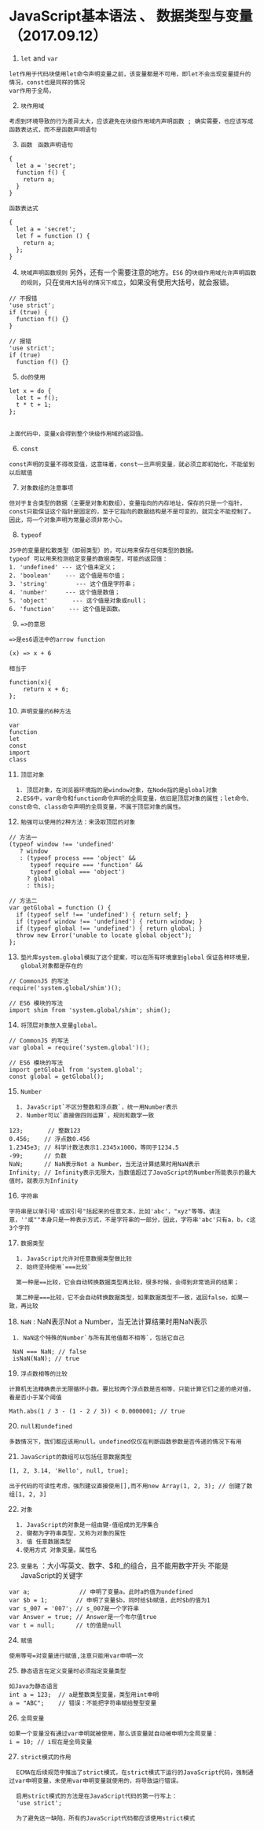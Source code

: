 # JavaScript基本语法 、 数据类型与变量 （2017.09.12）
1. `let` and `var`
```
let作用于代码块使用let命令声明变量之前，该变量都是不可用，即let不会出现变量提升的情况，const也是同样的情况
var作用于全局，
```
2. `块作用域`
```
考虑到环境导致的行为差异太大，应该避免在块级作用域内声明函数 ; 确实需要，也应该写成函数表达式，而不是函数声明语句
```
3. `函数`
 ` 函数声明语句`
```
{
  let a = 'secret';
  function f() {
    return a;
  }
}
```
`函数表达式`
```
{
  let a = 'secret';
  let f = function () {
    return a;
  };
}
```
4. `块域声明函数规则`
另外，还有一个需要注意的地方。`ES6` 的`块级作用域允许声明函数的规则`，只在`使用大括号的情况下成立`，如果没有使用大括号，就会报错。
```
// 不报错
'use strict';
if (true) {
  function f() {}
}

// 报错
'use strict';
if (true)
  function f() {}
```
5. `do的使用`
```
let x = do {
  let t = f();
  t * t + 1;
};


上面代码中，变量x会得到整个块级作用域的返回值。
```
6. `const`
```
const声明的变量不得改变值，这意味着，const一旦声明变量，就必须立即初始化，不能留到以后赋值
```
7. `对象数组的注意事项`
```
但对于复合类型的数据（主要是对象和数组），变量指向的内存地址，保存的只是一个指针，const只能保证这个指针是固定的，至于它指向的数据结构是不是可变的，就完全不能控制了。因此，将一个对象声明为常量必须非常小心。
```
8. `typeof`
```
JS中的变量是松散类型（即弱类型）的，可以用来保存任何类型的数据。
typeof 可以用来检测给定变量的数据类型，可能的返回值：
1. 'undefined' --- 这个值未定义；
2. 'boolean'    --- 这个值是布尔值；
3. 'string'        --- 这个值是字符串；
4. 'number'     --- 这个值是数值；
5. 'object'       --- 这个值是对象或null；
6. 'function'    --- 这个值是函数。
```

9. `=>的意思`
```
=>是es6语法中的arrow function

(x) => x + 6

相当于

function(x){
    return x + 6;
};
```

10. `声明变量的6种方法`
```
var 
function
let
const
import
class
```
11. `顶层对象`
```
  1. 顶层对象，在浏览器环境指的是window对象，在Node指的是global对象
  2.ES6中，var命令和function命令声明的全局变量，依旧是顶层对象的属性；let命令、const命令、class命令声明的全局变量，不属于顶层对象的属性。
```
12. `勉强可以使用的2种方法：来汲取顶层的对象`
```
// 方法一
(typeof window !== 'undefined'
   ? window
   : (typeof process === 'object' &&
      typeof require === 'function' &&
      typeof global === 'object')
     ? global
     : this);

// 方法二
var getGlobal = function () {
  if (typeof self !== 'undefined') { return self; }
  if (typeof window !== 'undefined') { return window; }
  if (typeof global !== 'undefined') { return global; }
  throw new Error('unable to locate global object');
};
```
13. `垫片库system.global模拟了这个提案，可以在所有环境拿到global` `保证各种环境里，global对象都是存在的`
```
// CommonJS 的写法
require('system.global/shim')();

// ES6 模块的写法
import shim from 'system.global/shim'; shim();
```
14. `将顶层对象放入变量global。`
```
// CommonJS 的写法
var global = require('system.global')();

// ES6 模块的写法
import getGlobal from 'system.global';
const global = getGlobal();
```
15. `Number`
```
  1. JavaScript`不区分整数和浮点数`，统一用Number表示
  2. Number可以`直接做四则运算`，规则和数学一致

123;       // 整数123
0.456;    // 浮点数0.456
1.2345e3; // 科学计数法表示1.2345x1000，等同于1234.5
-99;      // 负数
NaN;      // NaN表示Not a Number，当无法计算结果时用NaN表示
Infinity; // Infinity表示无限大，当数值超过了JavaScript的Number所能表示的最大值时，就表示为Infinity
```
16. `字符串`
```
字符串是以单引号'或双引号"括起来的任意文本，比如'abc'，"xyz"等等。请注意，''或""本身只是一种表示方式，不是字符串的一部分，因此，字符串'abc'只有a，b，c这3个字符
```
17. `数据类型`
```
  1. JavaScript允许对任意数据类型做比较
  2. 始终坚持使用`===比较`

  第一种是==比较，它会自动转换数据类型再比较，很多时候，会得到非常诡异的结果；

  第二种是===比较，它不会自动转换数据类型，如果数据类型不一致，返回false，如果一致，再比较
  ```
18. `NaN` : NaN表示Not a Number，当无法计算结果时用NaN表示
 ```
  1. NaN这个特殊的Number`与所有其他值都不相等`，包括它自己

  NaN === NaN; // false
  isNaN(NaN); // true
  ```
19. `浮点数相等的比较`
  ```
  计算机无法精确表示无限循环小数。要比较两个浮点数是否相等，只能计算它们之差的绝对值，看是否小于某个阈值

  Math.abs(1 / 3 - (1 - 2 / 3)) < 0.0000001; // true
  ```
20. `null和undefined`
  ```
  多数情况下，我们都应该用null。undefined仅仅在判断函数参数是否传递的情况下有用
  ```
21. `JavaScript的数组可以包括任意数据类型`
  ```
  [1, 2, 3.14, 'Hello', null, true];

  出于代码的可读性考虑，强烈建议直接使用[],而不用new Array(1, 2, 3); // 创建了数组[1, 2, 3]
  ```
22. `对象`
  ```
    1. JavaScript的对象是一组由键-值组成的无序集合
    2. 键都为字符串类型，又称为对象的属性
    3. 值 任意数据类型
    4.使用方式 对象变量。属性名
  ```
23. `变量名` ：大小写英文、数字、$和_的组合，且不能用数字开头 不能是JavaScript的关键字
  ```
  var a;              // 申明了变量a，此时a的值为undefined
  var $b = 1;        // 申明了变量$b，同时给$b赋值，此时$b的值为1
  var s_007 = '007'; // s_007是一个字符串
  var Answer = true; // Answer是一个布尔值true
  var t = null;      // t的值是null
  ```
24. `赋值`
  ```
  使用等号=对变量进行赋值,注意只能用var申明一次
  ```
25. `静态语言在定义变量时必须指定变量类型`
  ```
  如Java为静态语言
  int a = 123;  // a是整数类型变量，类型用int申明
  a = "ABC";    // 错误：不能把字符串赋给整型变量
  ```
26.  `全局变量`
  ```
  如果一个变量没有通过var申明就被使用，那么该变量就自动被申明为全局变量：
  i = 10; // i现在是全局变量
  ```
27. `strict模式的作用`
```
  ECMA在后续规范中推出了strict模式，在strict模式下运行的JavaScript代码，强制通过var申明变量，未使用var申明变量就使用的，将导致运行错误。

  启用strict模式的方法是在JavaScript代码的第一行写上：
  'use strict';

  为了避免这一缺陷，所有的JavaScript代码都应该使用strict模式
```





